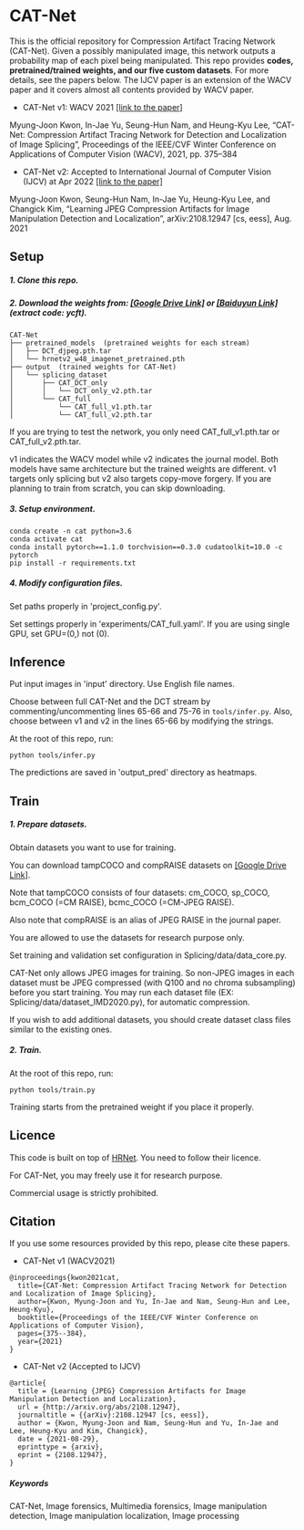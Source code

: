 # CAT-Net
This is the official repository for Compression Artifact Tracing Network (CAT-Net). Given a possibly manipulated image, this network outputs a probability map of each pixel being manipulated.
This repo provides <B>codes, pretrained/trained weights, and our five custom datasets</B>. For more details, see the papers below. 
The IJCV paper is an extension of the WACV paper and it covers almost all contents provided by WACV paper.

* CAT-Net v1: WACV 2021 [[link to the paper]](https://openaccess.thecvf.com/content/WACV2021/html/Kwon_CAT-Net_Compression_Artifact_Tracing_Network_for_Detection_and_Localization_of_WACV_2021_paper.html)

Myung-Joon Kwon, In-Jae Yu, Seung-Hun Nam, and Heung-Kyu Lee, “CAT-Net: Compression Artifact Tracing Network for Detection and Localization of Image Splicing”, Proceedings of the IEEE/CVF Winter Conference on Applications of Computer Vision (WACV), 2021, pp. 375–384

* CAT-Net v2: Accepted to International Journal of Computer Vision (IJCV) at Apr 2022 [[link to the paper]](https://arxiv.org/abs/2108.12947)

Myung-Joon Kwon, Seung-Hun Nam, In-Jae Yu, Heung-Kyu Lee, and Changick Kim, “Learning JPEG Compression Artifacts for Image Manipulation Detection and Localization”, arXiv:2108.12947 [cs, eess], Aug. 2021




## Setup
##### 1. Clone this repo.

##### 2. Download the weights from: [[Google Drive Link]](https://drive.google.com/drive/folders/1hBEfnFtGG6q_srBHVEmbF3fTq0IhP8jq?usp=sharing) or [[Baiduyun Link]](https://pan.baidu.com/s/1hecZC0IZXdgh5WRbRoAytQ) (extract code: ycft).
````
CAT-Net
├── pretrained_models  (pretrained weights for each stream)
│   ├── DCT_djpeg.pth.tar
│   └── hrnetv2_w48_imagenet_pretrained.pth
├── output  (trained weights for CAT-Net)
│   └── splicing_dataset
│       ├── CAT_DCT_only
│       │   └── DCT_only_v2.pth.tar
│       └── CAT_full
│           └── CAT_full_v1.pth.tar
│           └── CAT_full_v2.pth.tar
````
If you are trying to test the network, you only need CAT_full_v1.pth.tar or CAT_full_v2.pth.tar.

v1 indicates the WACV model while v2 indicates the journal model. Both models have same architecture but the trained weights are different. v1 targets only splicing but v2 also targets copy-move forgery. If you are planning to train from scratch, you can skip downloading.

##### 3. Setup environment.
````
conda create -n cat python=3.6
conda activate cat
conda install pytorch==1.1.0 torchvision==0.3.0 cudatoolkit=10.0 -c pytorch
pip install -r requirements.txt
````

##### 4. Modify configuration files.
Set paths properly in 'project_config.py'.

Set settings properly in 'experiments/CAT_full.yaml'. If you are using single GPU, set GPU=(0,) not (0).


## Inference
Put input images in 'input' directory. Use English file names.

Choose between full CAT-Net and the DCT stream by commenting/uncommenting lines 65-66 and 75-76 in `tools/infer.py`. Also, choose between v1 and v2 in the lines 65-66 by modifying the strings.

At the root of this repo, run:
````
python tools/infer.py
````
The predictions are saved in 'output_pred' directory as heatmaps.

## Train
##### 1. Prepare datasets.
Obtain datasets you want to use for training.

You can download tampCOCO and compRAISE datasets on [[Google Drive Link]](https://drive.google.com/drive/folders/1WO-e_01NmTdKmZbHyWlKVjE5Fsey8jQO?usp=sharing).

Note that tampCOCO consists of four datasets: cm_COCO, sp_COCO, bcm_COCO (=CM RAISE), bcmc_COCO (=CM-JPEG RAISE).

Also note that compRAISE is an alias of JPEG RAISE in the journal paper.

You are allowed to use the datasets for research purpose only.

Set training and validation set configuration in Splicing/data/data_core.py.


CAT-Net only allows JPEG images for training. 
So non-JPEG images in each dataset must be JPEG compressed (with Q100 and no chroma subsampling) before you start training.
You may run each dataset file (EX: Splicing/data/dataset_IMD2020.py), for automatic compression.

If you wish to add additional datasets, you should create dataset class files similar to the existing ones.

##### 2. Train.
At the root of this repo, run:
````
python tools/train.py
````
Training starts from the pretrained weight if you place it properly.

## Licence
This code is built on top of [HRNet](https://github.com/HRNet/HRNet-Semantic-Segmentation). You need to follow their licence.

For CAT-Net, you may freely use it for research purpose.

Commercial usage is strictly prohibited.



## Citation
If you use some resources provided by this repo, please cite these papers.
* CAT-Net v1 (WACV2021)
````
@inproceedings{kwon2021cat,
  title={CAT-Net: Compression Artifact Tracing Network for Detection and Localization of Image Splicing},
  author={Kwon, Myung-Joon and Yu, In-Jae and Nam, Seung-Hun and Lee, Heung-Kyu},
  booktitle={Proceedings of the IEEE/CVF Winter Conference on Applications of Computer Vision},
  pages={375--384},
  year={2021}
}
````
* CAT-Net v2 (Accepted to IJCV)
````
@article{
  title = {Learning {JPEG} Compression Artifacts for Image Manipulation Detection and Localization},
  url = {http://arxiv.org/abs/2108.12947},
  journaltitle = {{arXiv}:2108.12947 [cs, eess]},
  author = {Kwon, Myung-Joon and Nam, Seung-Hun and Yu, In-Jae and Lee, Heung-Kyu and Kim, Changick},
  date = {2021-08-29},
  eprinttype = {arxiv},
  eprint = {2108.12947},
}
````


##### Keywords
CAT-Net, Image forensics, Multimedia forensics, Image manipulation detection, Image manipulation localization, Image processing
